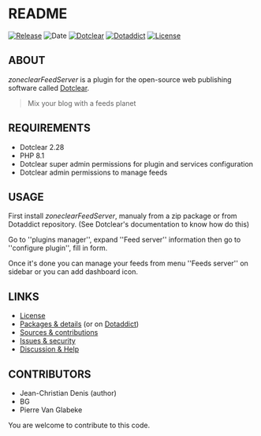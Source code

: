 # README

[![Release](https://img.shields.io/badge/release-2023.11.04-a2cbe9.svg)](https://github.com/JcDenis/zoneclearFeedServer/releases)
![Date](https://img.shields.io/badge/date-2023.11.04-c44d58.svg)
[![Dotclear](https://img.shields.io/badge/dotclear-v2.28-137bbb.svg)](https://fr.dotclear.org/download)
[![Dotaddict](https://img.shields.io/badge/dotaddict-official-9ac123.svg)](https://plugins.dotaddict.org/dc2/details/zoneclearFeedServer)
[![License](https://img.shields.io/badge/license-GPL--2.0-ececec.svg)](https://github.com/JcDenis/zoneclearFeedServer/src/branch/master/LICENSE)

## ABOUT

_zoneclearFeedServer_ is a plugin for the open-source web publishing software called [Dotclear](https://www.dotclear.org).

> Mix your blog with a feeds planet

## REQUIREMENTS

* Dotclear 2.28
* PHP 8.1
* Dotclear super admin permissions for plugin and services configuration
* Dotclear admin permissions to manage feeds

## USAGE

First install _zoneclearFeedServer_, manualy from a zip package or from 
Dotaddict repository. (See Dotclear's documentation to know how do this)

Go to ''plugins manager'', expand ''Feed server'' information then 
go to ''configure plugin'', fill in form.

Once it's done you can manage your feeds from menu 
''Feeds server'' on sidebar or you can add dashboard icon.

## LINKS

* [License](https://github.com/JcDenis/zoneclearFeedServer/src/branch/master/LICENSE)
* [Packages & details](https://github.com/JcDenis/zoneclearFeedServer/releases) (or on [Dotaddict](https://plugins.dotaddict.org/dc2/details/zoneclearFeedServer))
* [Sources & contributions](https://github.com/JcDenis/zoneclearFeedServer)
* [Issues & security](https://github.com/JcDenis/zoneclearFeedServer/issues)
* [Discussion & Help](http://forum.dotclear.org/viewtopic.php?pid=331158)

## CONTRIBUTORS

* Jean-Christian Denis (author)
* BG
* Pierre Van Glabeke

You are welcome to contribute to this code.
